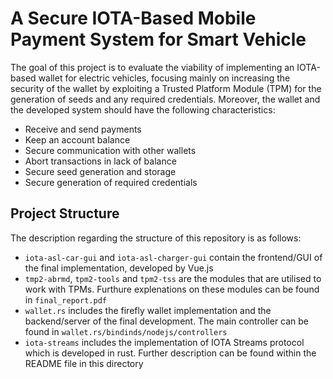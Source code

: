 # A Secure IOTA-Based Mobile Payment System for Smart Vehicle
The goal of this project is to evaluate the viability of implementing an IOTA-based wallet for electric vehicles, focusing mainly on increasing the security of the wallet by exploiting a Trusted Platform Module (TPM) for the generation of seeds and any required credentials. Moreover, the wallet and the developed system should have the following characteristics:

- Receive and send payments
- Keep an account balance
- Secure communication with other wallets 
- Abort transactions in lack of balance
- Secure seed generation and storage
- Secure generation of required credentials

## Project Structure
The description regarding the structure of this repository is as follows:
- `iota-asl-car-gui` and `iota-asl-charger-gui` contain the frontend/GUI of the final implementation, developed by Vue.js
- `tmp2-abrmd`, `tpm2-tools` and `tpm2-tss` are the modules that are utilised to work with TPMs. Furthure explenations on these modules can be found in `final_report.pdf`
- `wallet.rs` includes the firefly wallet implementation and the backend/server of the final development. The main controller can be found in `wallet.rs/bindinds/nodejs/controllers`
- `iota-streams` includes the implementation of IOTA Streams protocol which is developed in rust. Further description can be found within the README file in this directory